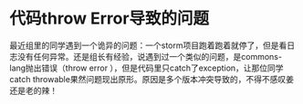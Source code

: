# 代码throw Error导致的问题

最近组里的同学遇到一个诡异的问题：一个storm项目跑着跑着就停了，但是看日志没有任何异常。还是组长有经验，说遇到过一个类似的问题，是commons-lang抛出错误（throw error ），但是代码里只catch了exception，让那位同学catch throwable果然问题现出原形。原因是多个版本冲突导致的，不得不感叹姜还是老的辣！

